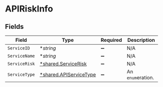 # APIRiskInfo


## Fields

| Field                                                           | Type                                                            | Required                                                        | Description                                                     |
| --------------------------------------------------------------- | --------------------------------------------------------------- | --------------------------------------------------------------- | --------------------------------------------------------------- |
| `ServiceID`                                                     | **string*                                                       | :heavy_minus_sign:                                              | N/A                                                             |
| `ServiceName`                                                   | **string*                                                       | :heavy_minus_sign:                                              | N/A                                                             |
| `ServiceRisk`                                                   | [*shared.ServiceRisk](../../models/shared/servicerisk.md)       | :heavy_minus_sign:                                              | N/A                                                             |
| `ServiceType`                                                   | [*shared.APIServiceType](../../models/shared/apiservicetype.md) | :heavy_minus_sign:                                              | An `enum`eration.                                               |